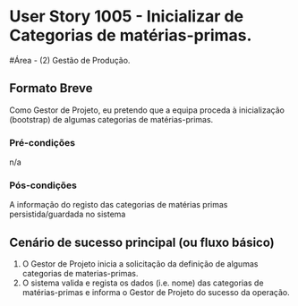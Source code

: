 # User Story 1005 - Inicializar de Categorias de matérias-primas.

#Área - (2) Gestão de Produção.

## Formato Breve
Como Gestor de Projeto, eu pretendo que a equipa proceda à inicialização (bootstrap) de algumas categorias de matérias-primas.

### Pré-condições
n/a

### Pós-condições
A informação do registo das categorias de matérias primas persistida/guardada no sistema

## Cenário de sucesso principal (ou fluxo básico)

1. O Gestor de Projeto inicia a solicitação da definição de algumas categorias de materias-primas.
4. O sistema valida e regista os dados (i.e. nome) das categorias de matérias-primas e informa o Gestor de Projeto do sucesso da operação.
